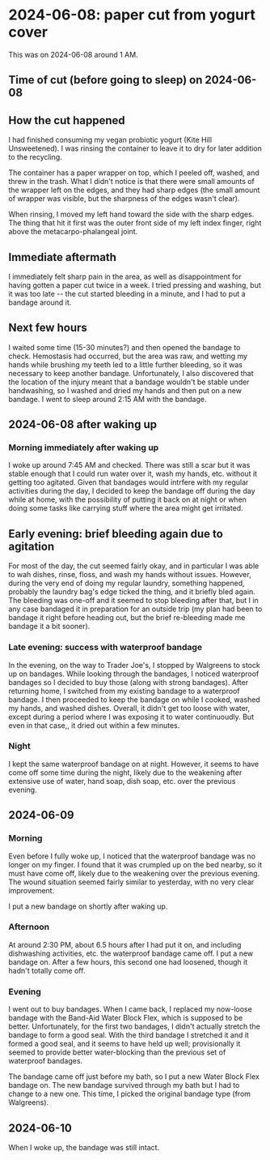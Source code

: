 # 2024-06-08: paper cut from yogurt cover

This was on 2024-06-08 around 1 AM.

## Time of cut (before going to sleep) on 2024-06-08

## How the cut happened

I had finished consuming my vegan probiotic yogurt (Kite Hill
Unsweetened). I was rinsing the container to leave it to dry for later
addition to the recycling.

The container has a paper wrapper on top, which I peeled off, washed,
and threw in the trash. What I didn't notice is that there were small
amounts of the wrapper left on the edges, and they had sharp edges
(the small amount of wrapper was visible, but the sharpness of the
edges wasn't clear).

When rinsing, I moved my left hand toward the side with the sharp
edges. The thing that hit it first was the outer front side of my left
index finger, right above the metacarpo-phalangeal joint.

## Immediate aftermath

I immediately felt sharp pain in the area, as well as disappointment
for having gotten a paper cut twice in a week. I tried pressing and
washing, but it was too late -- the cut started bleeding in a minute,
and I had to put a bandage around it.

## Next few hours

I waited some time (15-30 minutes?) and then opened the bandage to
check. Hemostasis had occurred, but the area was raw, and wetting my
hands while brushing my teeth led to a little further bleeding, so it
was necessary to keep another bandage. Unfortunately, I also
discovered that the location of the injury meant that a bandage
wouldn't be stable under handwashing, so I washed and dried my hands
and then put on a new bandage. I went to sleep around 2:15 AM with the
bandage.

## 2024-06-08 after waking up

### Morning immediately after waking up

I woke up around 7:45 AM and checked. There was still a scar but it
was stable enough that I could run water over it, wash my hands,
etc. without it getting too agitated. Given that bandages would
intrfere with my regular activities during the day, I decided to keep
the bandage off during the day while at home, with the possibility of
putting it back on at night or when doing some tasks like carrying
stuff where the area might get irritated.

## Early evening: brief bleeding again due to agitation

For most of the day, the cut seemed fairly okay, and in particular I
was able to wah dishes, rinse, floss, and wash my hands without
issues. However, during the very end of doing my regular laundry,
something happened, probably the laundry bag's edge ticked the thing,
and it briefly bled again. The bleeding was one-off and it seemed to
stop bleeding after that, but I in any case bandaged it in preparation
for an outside trip (my plan had been to bandage it right before
heading out, but the brief re-bleeding made me bandage it a bit
sooner).

### Late evening: success with waterproof bandage

In the evening, on the way to Trader Joe's, I stopped by Walgreens to
stock up on bandages. While looking through the bandages, I noticed
waterproof bandages so I decided to buy those (along with strong
bandages). After returning home, I switched from my existing bandage
to a waterproof bandage. I then proceeded to keep the bandage on while
I cooked, washed my hands, and washed dishes. Overall, it didn't get
too loose with water, except during a period where I was exposing it
to water continuoudly. But even in that case,, it dried out within a
few minutes.

### Night

I kept the same waterproof bandage on at night. However, it seems to
have come off some time during the night, likely due to the weakening
after extensive use of water, hand soap, dish soap, etc. over the
previous evening.

## 2024-06-09

### Morning

Even before I fully woke up, I noticed that the waterproof bandage was
no longer on my finger. I found that it was crumpled up on the bed
nearby, so it must have come off, likely due to the weakening over the
previous evening. The wound situation seemed fairly similar to
yesterday, with no very clear improvement.

I put a new bandage on shortly after waking up.

### Afternoon

At around 2:30 PM, about 6.5 hours after I had put it on, and
including dishwashing activities, etc. the waterproof bandage came
off. I put a new bandage on. After a few hours, this second one had
loosened, though it hadn't totally come off.

### Evening

I went out to buy bandages. When I came back, I replaced my now-loose
bandage with the Band-Aid Water Block Flex, which is supposed to be
better. Unfortunately, for the first two bandages, I didn't actually
stretch the bandage to form a good seal. With the third bandage I
stretched it and it formed a good seal, and it seems to have held up
well; provisionally it seemed to provide better water-blocking than the
previous set of waterproof bandages.

The bandage came off just before my bath, so I put a new Water Block
Flex bandage on. The new bandage survived through my bath but I had to
change to a new one. This time, I picked the original bandage type
(from Walgreens).

## 2024-06-10

When I woke up, the bandage was still intact.
